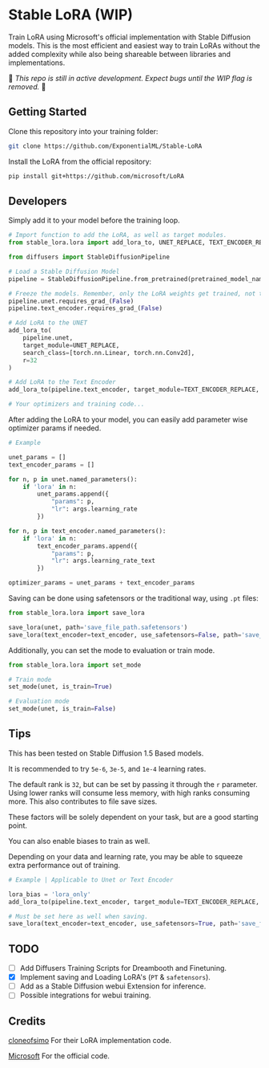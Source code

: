 # Stable LoRA (WIP)
Train LoRA using Microsoft's official implementation with Stable Diffusion models.
This is the most efficient and easiest way to train LoRAs without the added complexity while also being shareable between libraries and implementations. 

🚧 *This repo is still in active development. Expect bugs until the *WIP* flag is removed.* 🚧

## Getting Started

Clone this repository into your training folder:

```bash
git clone https://github.com/ExponentialML/Stable-LoRA
```

Install the LoRA from the official repository:

```bash
pip install git+https://github.com/microsoft/LoRA
```

## Developers

Simply add it to your model before the training loop.

```python
# Import function to add the LoRA, as well as target modules.
from stable_lora.lora import add_lora_to, UNET_REPLACE, TEXT_ENCODER_REPLACE

from diffusers import StableDiffusionPipeline

# Load a Stable Diffusion Model
pipeline = StableDiffusionPipeline.from_pretrained(pretrained_model_name_or_path)

# Freeze the models. Remember, only the LoRA weights get trained, not the model itself.
pipeline.unet.requires_grad_(False)
pipeline.text_encoder.requires_grad_(False)

# Add LoRA to the UNET
add_lora_to(
    pipeline.unet, 
    target_module=UNET_REPLACE, 
    search_class=[torch.nn.Linear, torch.nn.Conv2d], 
    r=32
)

# Add LoRA to the Text Encoder
add_lora_to(pipeline.text_encoder, target_module=TEXT_ENCODER_REPLACE, r=32)

# Your optimizers and training code...
```

After adding the LoRA to your model, you can easily add parameter wise optimizer params if needed.

```python
# Example

unet_params = []
text_encoder_params = []

for n, p in unet.named_parameters():
    if 'lora' in n:
        unet_params.append({
            "params": p, 
            "lr": args.learning_rate
        })

for n, p in text_encoder.named_parameters():
    if 'lora' in n:
        text_encoder_params.append({
            "params": p, 
            "lr": args.learning_rate_text
        })

optimizer_params = unet_params + text_encoder_params
```

Saving can be done using safetensors or the traditional way, using `.pt` files:

```python
from stable_lora.lora import save_lora

save_lora(unet, path='save_file_path.safetensors')
save_lora(text_encoder=text_encoder, use_safetensors=False, path='save_file_path.pt')

```

Additionally, you can set the mode to evaluation or train mode.

```python
from stable_lora.lora import set_mode

# Train mode
set_mode(unet, is_train=True)

# Evaluation mode
set_mode(unet, is_train=False)
```

## Tips

This has been tested on Stable Diffusion 1.5 Based models.

It is recommended to try `5e-6`, `3e-5`, and `1e-4` learning rates. 

The default rank is `32`, but can be set by passing it through the `r` parameter. Using lower ranks will consume less memory, with high ranks consuming more. 
This also contributes to file save sizes.

These factors will be solely dependent on your task, but are a good starting point.

You can also enable biases to train as well. 

Depending on your data and learning rate, you may be able to squeeze extra performance out of training.
```python
# Example | Applicable to Unet or Text Encoder

lora_bias = 'lora_only'
add_lora_to(pipeline.text_encoder, target_module=TEXT_ENCODER_REPLACE, r=32, lora_bias=lora_bias)

# Must be set here as well when saving.
save_lora(text_encoder=text_encoder, use_safetensors=True, path='save_file_path.pt', lora_bias=lora_bias)
```

## TODO
- [ ] Add Diffusers Training Scripts for Dreambooth and Finetuning.
- [x] Implement saving and Loading LoRA's (`PT` & `safetensors`).
- [ ] Add as a Stable Diffusion webui Extension for inference.
- [ ] Possible integrations for webui training.

## Credits
[cloneofsimo](https://github.com/cloneofsimo/lora) For their LoRA implementation code.

[Microsoft](https://github.com/microsoft/LoRA) For the official code.
